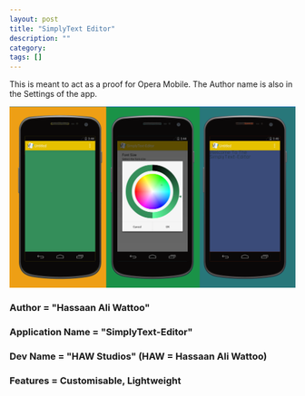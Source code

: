 ```yaml
---
layout: post
title: "SimplyText Editor"
description: ""
category: 
tags: []
---
```


<p class="message">This is meant to act as a proof for Opera Mobile. The Author name is also in the Settings of the app. </p>
<img src="/img/swe.png"></img>
<h3>Author = "Hassaan Ali Wattoo"</h3>
<h3>Application Name = "SimplyText-Editor"</h3>
<h3> Dev Name = "HAW Studios" (HAW = Hassaan Ali Wattoo)</h3>

<h3>Features = Customisable, Lightweight </h3>





